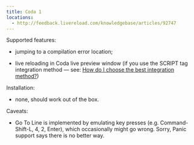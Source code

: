 ```yaml
---
title: Coda 1
locations:
  - http://feedback.livereload.com/knowledgebase/articles/92747
---
```


Supported features:

*   jumping to a compilation error location;

*   live reloading in Coda live preview window (if you use the SCRIPT tag integration method — see:&nbsp;[How do I choose the best integration method?](http://go.livereload.com/integration))

Installation:

*   none, should work out of the box.

Caveats:

*   Go To Line is implemented by emulating key presses (e.g. Command-Shift-L, 4, 2, Enter), which occasionally might go wrong. Sorry, Panic support says there is no better way.
